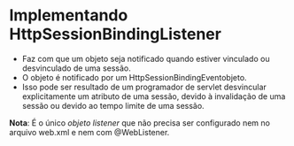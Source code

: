 # Implementando **HttpSessionBindingListener**

- Faz com que um objeto seja notificado quando estiver vinculado ou desvinculado de uma sessão. 
- O objeto é notificado por um HttpSessionBindingEventobjeto. 
- Isso pode ser resultado de um programador de servlet desvincular explicitamente um atributo de uma sessão, devido à invalidação de uma sessão ou devido ao tempo limite de uma sessão.

**Nota**: É o único _objeto listener_ que não precisa ser configurado nem no arquivo web.xml e nem com @WebListener.
